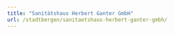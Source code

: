 ```yaml
---
title: "Sanitätshaus Herbert Ganter GmbH"
url: /stadtbergen/sanitaetshaus-herbert-ganter-gmbh/
---
```

